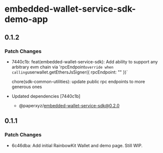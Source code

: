 # embedded-wallet-service-sdk-demo-app

## 0.1.2

### Patch Changes

- 7440c1b: feat(embedded-wallet-service-sdk): Add ability to support any arbitrary evm chain via 'rpcEndpoint`override when calling`userwallet.getEthersJsSigner({ rpcEndpoint: "" })`

  chore(sdk-common-utilities): update public rpc endpoints to more generous ones

- Updated dependencies [7440c1b]
  - @paperxyz/embedded-wallet-service-sdk@0.2.0

## 0.1.1

### Patch Changes

- 6c46dba: Add initial RainbowKit Wallet and demo page. Still WIP.
